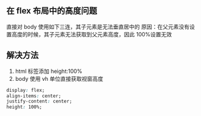 <!-- @format -->

## 在 flex 布局中的高度问题

直接对 body 使用如下三连，其子元素是无法垂直居中的
原因：在父元素没有设置高度的时候，其子元素无法获取到父元素高度，因此 100%设置无效

## 解决方法

1. html 标签添加 height:100%
2. body 使用 vh 单位直接获取视窗高度

```css
display: flex;
align-items: center;
justify-content: center;
height: 100%;
```
